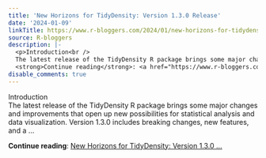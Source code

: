 ```yaml
---
title: 'New Horizons for TidyDensity: Version 1.3.0 Release'
date: '2024-01-09'
linkTitle: https://www.r-bloggers.com/2024/01/new-horizons-for-tidydensity-version-1-3-0-release/
source: R-bloggers
description: |-
  <p>Introduction<br />
  The latest release of the TidyDensity R package brings some major changes and improvements that open up new possibilities for statistical analysis and data visualization. Version 1.3.0 includes breaking changes, new features, and a ...</p>
  <strong>Continue reading</strong>: <a href="https://www.r-bloggers.com/2024/01/new-horizons-for-tidydensity-version-1-3-0-release/">New Horizons for TidyDensity: Version 1.3.0 ...
disable_comments: true
---
```

<p>Introduction<br />
The latest release of the TidyDensity R package brings some major changes and improvements that open up new possibilities for statistical analysis and data visualization. Version 1.3.0 includes breaking changes, new features, and a ...</p>
<strong>Continue reading</strong>: <a href="https://www.r-bloggers.com/2024/01/new-horizons-for-tidydensity-version-1-3-0-release/">New Horizons for TidyDensity: Version 1.3.0 ...